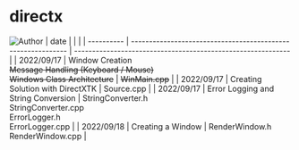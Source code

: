 # directx
![Author](https://img.shields.io/badge/Author-ZengBc-da282a)
| date       |                                                              |                                                              |
| ---------- | ------------------------------------------------------------ | ------------------------------------------------------------ |
| 2022/09/17 | Window Creation<br />~~Message Handling (Keyboard / Mouse)~~<br />~~Windows Class Architecture~~ | ~~WinMain.cpp~~                                              |
| 2022/09/17 | Creating Solution with DirectXTK                             | Source.cpp                                                   |
| 2022/09/17 | Error Logging and String Conversion                          | StringConverter.h<br />StringConverter.cpp<br />ErrorLogger.h<br />ErrorLogger.cpp |
| 2022/09/18 | Creating a Window                                            | RenderWindow.h<br />RenderWindow.cpp                         |
